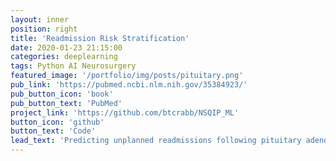 ```yaml
---
layout: inner
position: right
title: 'Readmission Risk Stratification'
date: 2020-01-23 21:15:00
categories: deeplearning
tags: Python AI Neurosurgery
featured_image: '/portfolio/img/posts/pituitary.png'
pub_link: 'https://pubmed.ncbi.nlm.nih.gov/35384923/'
pub_button_icon: 'book'
pub_button_text: 'PubMed'
project_link: 'https://github.com/btcrabb/NSQIP_ML'
button_icon: 'github'
button_text: 'Code'
lead_text: 'Predicting unplanned readmissions following pituitary adenoma resections using machine learning; a multi-institutional study with outside validation.'
---
```

